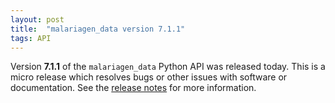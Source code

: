 ```yaml
---
layout: post
title:  "malariagen_data version 7.1.1"
tags: API
---
```


Version <strong>7.1.1</strong> of the `malariagen_data` Python API was
released today. This is a micro release which resolves bugs or other
issues with software or documentation. See the [release
notes](https://github.com/malariagen/malariagen-data-python/releases/tag/v7.1.1)
for more information.
